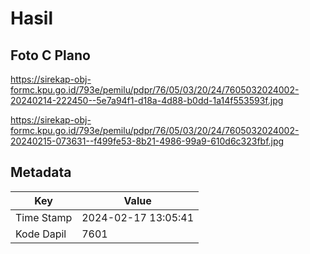 # Hasil

## Foto C Plano

https://sirekap-obj-formc.kpu.go.id/793e/pemilu/pdpr/76/05/03/20/24/7605032024002-20240214-222450--5e7a94f1-d18a-4d88-b0dd-1a14f553593f.jpg

https://sirekap-obj-formc.kpu.go.id/793e/pemilu/pdpr/76/05/03/20/24/7605032024002-20240215-073631--f499fe53-8b21-4986-99a9-610d6c323fbf.jpg


## Metadata

| Key        | Value               |
| ---------- | ------------------- |
| Time Stamp | 2024-02-17 13:05:41 |
| Kode Dapil | 7601                |



